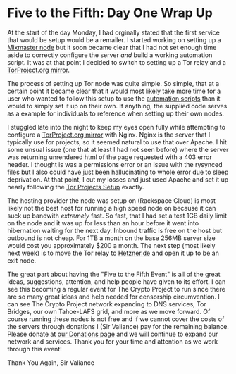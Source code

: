 # Five to the Fifth: Day One Wrap Up

At the start of the day Monday, I had orginally stated that the first service that would be setup would be a remailer. I started working on setting up a [Mixmaster node][1] but it soon became clear that I had not set enough time aside to correctly configure the server *and* build a working automation script.  It was at that point I decided to switch to setting up a Tor relay and a [TorProject.org mirror][2]. 

The process of setting up Tor node was quite simple. So simple, that at a certain point it became clear that it would most likely take more time for a user who wanted to follow this setup to use the [automation scripts][3] than it would to simply set it up on their own.  If anything, the supplied code serves as a example for individuals to reference when setting up their own nodes.

I stuggled late into the night to keep my eyes open fully while attempting to configure a [TorProject.org mirror][2] with Nginx. Nginx is the server that I typically use for projects, so it seemed natural to use that over Apache. I hit some unsual issue (one that at least I had not seen before) where the server was returning unrendered html of the page requested with a 403 error header. I thought is was a permissions error or an issue with the rysynced files but I also could have just been hallucinating to whole error due to sleep deprivation.  At that point, I cut my losses and just used Apache and set it up nearly following the [Tor Projects Setup][3] exactly.

The hosting provider the node was setup on (Rackspace Cloud) is most likely not the best host for running a high speed node on because it can suck up bandwith *extremely* fast. So fast, that I had set a test 1GB daily limit on the node and it was up for less than an hour before it went into hibernation waiting for the next day.  Inbound traffic is free on the host but outbound is not cheap.  For 1TB a month on the base 256MB server size would cost you approximately $200 a month. The next step (most likely next week) is to move the Tor relay to [Hetzner.de][5] and open it up to be an exit node.

The great part about having the "Five to the Fifth Event" is all of the great ideas, suggestions, attention, and help people have given to its effort.  I can see this becoming a regular event for The Crypto Project to run since there are so many great ideas and help needed for censorship circumvention.  I can see The Crypto Project network expanding to DNS services, Tor Bridges, our own Tahoe-LAFS grid, and more as we move forward.  Of course running these nodes is not free and if we cannot cover the costs of the servers through donations I (Sir Valiance) pay for the remaining balance.  Please donate at [our Donations page][6] and we will continue to expand our network and services. Thank you for your time and attention as we work through this event!

Thank You Again,
Sir Valiance

   [1]: http://mixmaster.sourceforge.net/
   [2]: https://torproject.org
   [3]: https://github.com/cryptodotis/tor-server-setup.git
   [4]: https://torproject.org/mirror
   [5]: https://hetzner.de
   [6]: https://crypto.is/interact/money/
